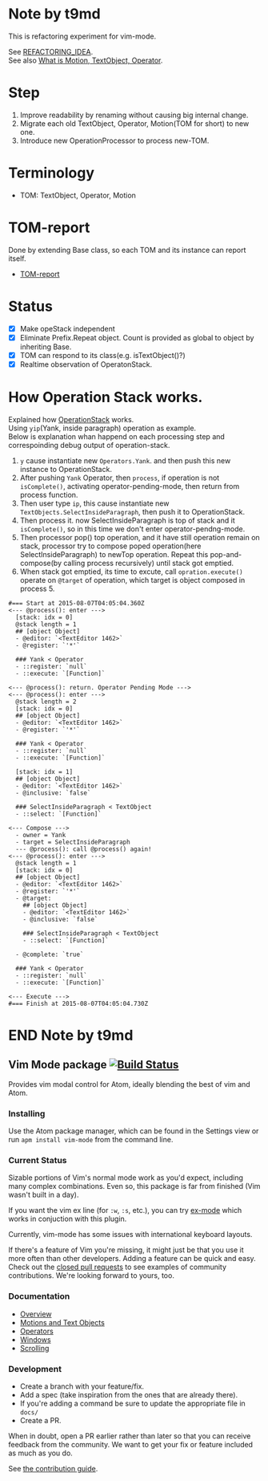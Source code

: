 # Note by t9md
This is refactoring experiment for vim-mode.  

See [REFACTORING_IDEA](REFACTORING_IDEA.md).  
See also [What is Motion, TextObject, Operator](https://github.com/atom/vim-mode/issues/800).  

# Step

1. Improve readability by renaming without causing big internal change.
2. Migrate each old TextObject, Operator, Motion(TOM for short) to new one.
3. Introduce new OperationProcessor to process  new-TOM.


# Terminology

- TOM: TextObject, Operator, Motion

# TOM-report

Done by extending Base class, so each TOM and its instance can report itself.

- [TOM-report](https://github.com/t9md/vim-mode/blob/refactor-experiment/docs/TOM-report.md)

# Status

- [x] Make opeStack independent
- [x] Eliminate Prefix.Repeat object. Count is provided as global to object by inheriting Base.
- [x] TOM can respond to its class(e.g. isTextObject()?)
- [x] Realtime observation of OperatonStack.

# How Operation Stack works.

Explained how [OperationStack](https://github.com/t9md/vim-mode/blob/refactor-experiment/lib/operation-stack.coffee) works.  
Using `yip`(Yank, inside paragraph) operation as example.  
Below is explanation whan happend on each processing step and correspoinding debug output of operation-stack.  

1. `y` cause instantiate new `Operators.Yank`. and then push this new instance to OperationStack.
2. After pushing `Yank` Operator, then `process`, if operation is not `isComplete()`, activating operator-pending-mode, then return from process function.
3. Then user type `ip`, this cause instantiate new `TextObjects.SelectInsideParagraph`, then push it to OperationStack.
4. Then process it. now SelectInsideParagraph is top of stack and it `isComplete()`, so in this time we don't enter operator-pendng-mode.
5. Then processor pop() top operation, and it have still operation remain on stack, processor try to compose poped operation(here SelectInsideParagraph) to newTop operation.
Repeat this pop-and-compose(by calling process recursively) until stack got emptied.
6. When stack got emptied, its time to excute, call `opration.execute()` operate on `@target` of operation, which target is object composed in process 5.

```
#=== Start at 2015-08-07T04:05:04.360Z
<--- @process(): enter --->
  [stack: idx = 0]
  @stack length = 1
  ## [object Object]
  - @editor: `<TextEditor 1462>`
  - @register: `'*'`

  ### Yank < Operator
  - ::register: `null`
  - ::execute: `[Function]`

<--- @process(): return. Operator Pending Mode --->
<--- @process(): enter --->
  @stack length = 2
  [stack: idx = 0]
  ## [object Object]
  - @editor: `<TextEditor 1462>`
  - @register: `'*'`

  ### Yank < Operator
  - ::register: `null`
  - ::execute: `[Function]`

  [stack: idx = 1]
  ## [object Object]
  - @editor: `<TextEditor 1462>`
  - @inclusive: `false`

  ### SelectInsideParagraph < TextObject
  - ::select: `[Function]`

<--- Compose --->
  - owner = Yank
  - target = SelectInsideParagraph
  --- @process(): call @process() again!
<--- @process(): enter --->
  @stack length = 1
  [stack: idx = 0]
  ## [object Object]
  - @editor: `<TextEditor 1462>`
  - @register: `'*'`
  - @target:
    ## [object Object]
    - @editor: `<TextEditor 1462>`
    - @inclusive: `false`

    ### SelectInsideParagraph < TextObject
    - ::select: `[Function]`

  - @complete: `true`

  ### Yank < Operator
  - ::register: `null`
  - ::execute: `[Function]`

<--- Execute --->
#=== Finish at 2015-08-07T04:05:04.730Z
```

# END Note by t9md

## Vim Mode package [![Build Status](https://travis-ci.org/atom/vim-mode.svg?branch=master)](https://travis-ci.org/atom/vim-mode)

Provides vim modal control for Atom, ideally blending the best of vim
and Atom.

### Installing

Use the Atom package manager, which can be found in the Settings view or
run `apm install vim-mode` from the command line.

### Current Status

Sizable portions of Vim's normal mode work as you'd expect, including
many complex combinations. Even so, this package is far from finished (Vim
wasn't built in a day).

If you want the vim ex line (for `:w`, `:s`, etc.), you can try [ex-mode](https://atom.io/packages/ex-mode)
which works in conjuction with this plugin.

Currently, vim-mode has some issues with international keyboard layouts.

If there's a feature of Vim you're missing, it might just be that you use it
more often than other developers. Adding a feature can be quick and easy. Check
out the [closed pull requests](https://github.com/atom/vim-mode/pulls?direction=desc&page=1&sort=created&state=closed)
to see examples of community contributions. We're looking forward to yours, too.

### Documentation

* [Overview](https://github.com/atom/vim-mode/blob/master/docs/overview.md)
* [Motions and Text Objects](https://github.com/atom/vim-mode/blob/master/docs/motions.md)
* [Operators](https://github.com/atom/vim-mode/blob/master/docs/operators.md)
* [Windows](https://github.com/atom/vim-mode/blob/master/docs/windows.md)
* [Scrolling](https://github.com/atom/vim-mode/blob/master/docs/scrolling.md)

### Development

* Create a branch with your feature/fix.
* Add a spec (take inspiration from the ones that are already there).
* If you're adding a command be sure to update the appropriate file in
  `docs/`
* Create a PR.

When in doubt, open a PR earlier rather than later so that you can receive
feedback from the community. We want to get your fix or feature included as much
as you do.

See [the contribution guide](https://github.com/atom/vim-mode/blob/master/CONTRIBUTING.md).
